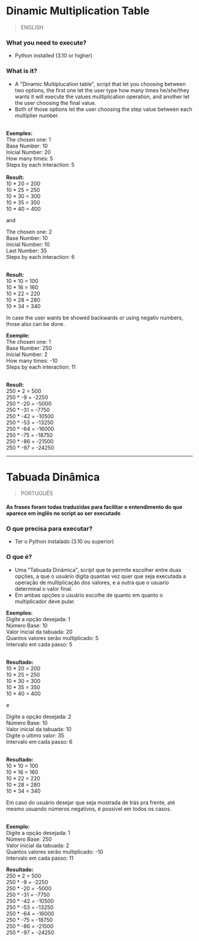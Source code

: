 # Dinamic Multiplication Table
> ENGLISH

### What you need to execute?
- Python installed (3.10 or higher)

### What is it?
- A "Dinamic Multiplucation table", script that let you choosing between two options, the first one let the user type how many times he/she/they wants it will execute the values multiplication operation, and another let the user choosing the final value.
- Both of those options let the user choosing the step value between each multiplier number.

<br>**Exemples:** <br>
The chosen one: 1<br>
Base Number: 10<br>
Inicial Number: 20<br>
How many times: 5<br>
Steps by each interaction: 5<br>
<br>
**Result:**<br>
10 * 20 = 200<br>
10 * 25 = 250<br>
10 * 30 = 300<br>
10 * 35 = 350<br>
10 * 40 = 400<br>

and<br>

The chosen one: 2<br>
Base Number: 10<br>
Inicial Number: 10<br>
Last Number: 35<br>
Steps by each interaction: 6<br>

<br>**Result:**<br>
10 * 10 = 100<br>
10 * 16 = 160<br>
10 * 22 = 220<br>
10 * 28 = 280<br>
10 * 34 = 340<br>

In case the user wants be showed backwards or using negativ numbers, those also can be done.

**Exemple:**<br>
The chosen one: 1<br>
Base Number: 250<br>
Inicial Number: 2<br>
How many times: -10<br>
Steps by each interaction: 11<br>

<br>**Result:**<br>
250 * 2 = 500<br>
250 * -9 = -2250<br>
250 * -20 = -5000<br>
250 * -31 = -7750<br>
250 * -42 = -10500<br>
250 * -53 = -13250<br>
250 * -64 = -16000<br>
250 * -75 = -18750<br>
250 * -86 = -21500<br>
250 * -97 = -24250<br>

<hr>

# Tabuada Dinâmica
> PORTUGUÊS
#### As frases foram todas traduzidas para facilitar o entendimento do que aparece em inglês no script ao ser executado

### O que precisa para executar?
- Ter o Python instalado (3.10 ou superior)

### O que é?
- Uma "Tabuada Dinâmica", script que te permite escolher entre duas opções, a que o usuário digita quantas vez quer que seja executada a operação de multiplicação dos valores, e a outra que o usuario determinal o valor final.
- Em ambas opções o usuário escolhe de quanto em quanto o multiplicador deve pular.

**Exemplos:**<br>
Digite a opção desejada: 1<br>
Número Base: 10<br>
Valor inicial da tabuada: 20<br>
Quantos valores serão multiplicado: 5<br>
Intervalo em cada passo: 5<br>

<br>**Resultado:**<br>
10 * 20 = 200<br>
10 * 25 = 250<br>
10 * 30 = 300<br>
10 * 35 = 350<br>
10 * 40 = 400<br>

e<br>

Digite a opção desejada: 2<br>
Número Base: 10<br>
Valor inicial da tabuada: 10<br>
Digite o ultimo valor: 35<br>
Intervalo em cada passo: 6<br>

<br>**Resultado:**<br>
10 * 10 = 100<br>
10 * 16 = 160<br>
10 * 22 = 220<br>
10 * 28 = 280<br>
10 * 34 = 340<br>

Em caso do usuário desejar que seja mostrada de trás pra frente, até mesmo usuando números negativos, é possivel em todos os casos.

<br>**Exemplo:**<br>
Digite a opção desejada: 1<br>
Número Base: 250<br>
Valor inicial da tabuada: 2<br>
Quantos valores serão multiplicado: -10<br>
Intervalo em cada passo: 11<br>

**Resultado:**<br>
250 * 2 = 500<br>
250 * -9 = -2250<br>
250 * -20 = -5000<br>
250 * -31 = -7750<br>
250 * -42 = -10500<br>
250 * -53 = -13250<br>
250 * -64 = -16000<br>
250 * -75 = -18750<br>
250 * -86 = -21500<br>
250 * -97 = -24250<br>
